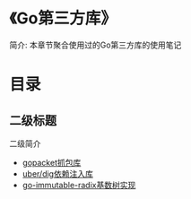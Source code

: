 # 《Go第三方库》

简介: 本章节聚合使用过的Go第三方库的使用笔记

# 目录

## 二级标题

二级简介

- [gopacket抓包库](./content/gopacket抓包库/README.md)
- [uber/dig依赖注入库](./content/uber_dig依赖注入库//README.md)
- [ go-immutable-radix基数树实现 ](./content/go-immutable-radix/README.md)
